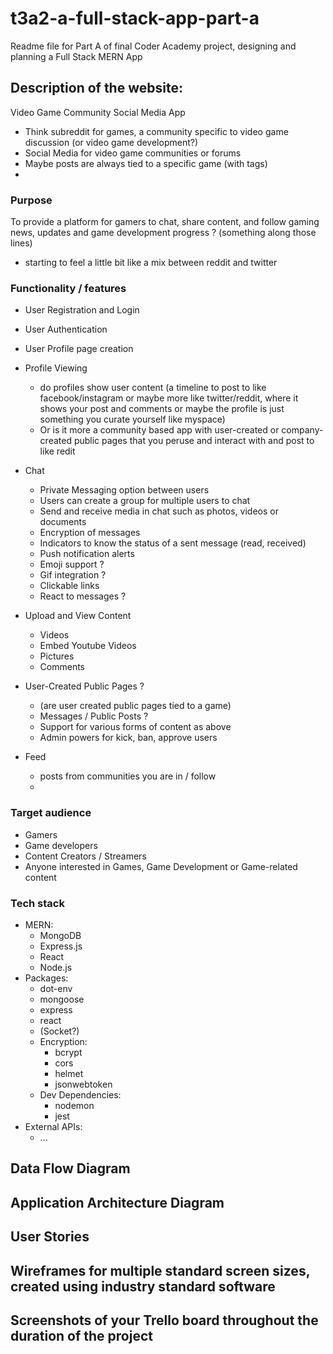 # t3a2-a-full-stack-app-part-a
Readme file for Part A of final Coder Academy project, designing and planning a Full Stack MERN App


## Description of the website:

Video Game Community Social Media App
- Think subreddit for games, a community specific to video game discussion (or video game development?)
- Social Media for video game communities or forums
- Maybe posts are always tied to a specific game (with tags) 
- 

### Purpose
To provide a platform for gamers to chat, share content, and follow gaming news, updates and game development progress ? (something along those lines)

- starting to feel a little bit like a mix between reddit and twitter


### Functionality / features

- User Registration and Login
- User Authentication
- User Profile page creation

- Profile Viewing
  - do profiles show user content (a timeline to post to like facebook/instagram or maybe more like twitter/reddit, where it shows your post and comments or maybe the profile is just something you curate yourself like myspace)
  - Or is it more a community based app with user-created or company-created public pages that you peruse and interact with and post to like redit

- Chat
  - Private Messaging option between users
  - Users can create a group for multiple users to chat
  - Send and receive media in chat such as photos, videos or documents
  - Encryption of messages
  - Indicators to know the status of a sent message (read, received)
  - Push notification alerts
  - Emoji support ?
  - Gif integration ?
  - Clickable links
  - React to messages ?

- Upload and View Content
  - Videos
  - Embed Youtube Videos
  - Pictures
  - Comments

- User-Created Public Pages ?
    - (are user created public pages tied to a game)
  - Messages / Public Posts ?
  - Support for various forms of content as above
  - Admin powers for kick, ban, approve users
 
- Feed
  - posts from communities you are in / follow
  - 

### Target audience
- Gamers
- Game developers
- Content Creators / Streamers
- Anyone interested in Games, Game Development or Game-related content

### Tech stack
- MERN:
  - MongoDB
  - Express.js
  - React
  - Node.js
- Packages:
  - dot-env
  - mongoose
  - express
  - react
  - (Socket?)
  - Encryption:
    - bcrypt
    - cors
    - helmet
    - jsonwebtoken
  - Dev Dependencies:
    - nodemon
    - jest
- External APIs:
  - ...


## Data Flow Diagram


## Application Architecture Diagram


## User Stories


## Wireframes for multiple standard screen sizes, created using industry standard software


## Screenshots of your Trello board throughout the duration of the project

